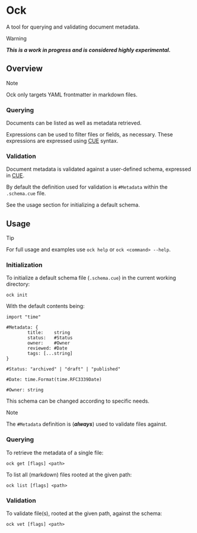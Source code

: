 # Ock

A tool for querying and validating document metadata.

> [!WARNING]
> ___This is a work in progress and is considered highly experimental.___

## Overview

> [!NOTE]
> Ock only targets YAML frontmatter in markdown files.

### Querying

Documents can be listed as well as metadata retrieved.

Expressions can be used to filter files or fields, as necessary. These
expressions are expressed using [CUE](https://cuelang.org/) syntax.

### Validation

Document metadata is validated against a user-defined schema, expressed in
[CUE](https://cuelang.org/).

By default the definition used for validation is `#Metadata` within the
`.schema.cue` file.

See the usage section for initializing a default schema.

## Usage

> [!TIP]
> For full usage and examples use `ock help` or `ock <command> --help`.

### Initialization

To initialize a default schema file (`.schema.cue`) in the current working
directory:

```shell
ock init
```

With the default contents being:

```cue
import "time"

#Metadata: {
        title:    string
        status:   #Status
        owner:    #Owner
        reviewed: #Date
        tags: [...string]
}

#Status: "archived" | "draft" | "published"

#Date: time.Format(time.RFC3339Date)

#Owner: string
```

This schema can be changed according to specific needs.

> [!NOTE]
> The `#Metadata` definition is (___always___) used to validate files against.

### Querying

To retrieve the metadata of a single file:

```shell
ock get [flags] <path>
```

To list all (markdown) files rooted at the given path:

```shell
ock list [flags] <path>
```

### Validation

To validate file(s), rooted at the given path, against the schema:

```shell
ock vet [flags] <path>
```
